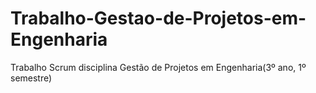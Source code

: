# Trabalho-Gestao-de-Projetos-em-Engenharia
Trabalho Scrum disciplina Gestão de Projetos em Engenharia(3º ano, 1º semestre)
